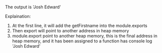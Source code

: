 The output is 'Josh Edward'

Explaination:
1. At the first line, it will add the getFirstname into the module.exports
2. Then export will point to another address in heap memory
3. module.export point to another heap memory, this is the final address in heap memory, and it has been assigned to a function has console log 'Josh Edward'